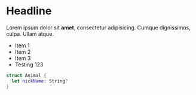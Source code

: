 Headline
========

Lorem ipsum dolor sit __amet__, consectetur adipisicing.  Cumque dignissimos, culpa.  Ullam atque.

* Item 1
* Item 2
* Item 3
* Testing 123

```swift
struct Animal {
  let nickName: String?
}
```
